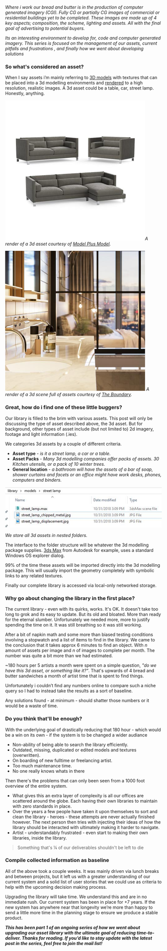 _Where i work our bread and butter is in the production of computer generated imagery (CGI). Fully CG or partially CG images of commercial or residential buildings yet to be completed. 
These images are made up of 4 key aspects; composition, the scheme, lighting and assets. All with the final goal of advertising to potential buyers._

_Its an interesting environment to develop for, code and computer generated imagery. This series is focused on the management of our assets, current pitfalls and frustrations , and finally how we went about developing solutions_

### So what's considered an asset?

When I say assets i’m mainly referring to [3D models](https://en.wikipedia.org/wiki/3D_modeling) with textures that can be placed into a 3d modelling environments and [rendered](https://en.wikipedia.org/wiki/Rendering_(computer_graphics)) to a high resolution, realistic images. A 3d asset could be a table, car, street lamp. Honestly, anything.

![render_of_random_asset.jpg](render_of_random_asset_from_model_plus_model.jpg "A render of a 3d asset.")_A render of a 3d asset courtesy of [Model Plus Model](https://www.modelplusmodel.com/)._

![full_scene_3d_render.jpg](full_scene_3d_render_from_the_boundary.jpg "A render of a 3d scene full of assets.")
_A render of a 3d scene full of assets courtesy of [The Boundary](https://www.the-boundary.com/)._


### Great, how do i find one of these little buggers?

Our library is filled to the brim with various assets. This post will only be discussing the type of asset described above, the 3d asset. But for background, other types of asset include (but not limited to) 2d imagery, footage and light information (.ies).

We categories 3d assets by a couple of different criteria.

* **Asset type** - *is it a street lamp, a car or a table.*
* **Asset Packs** - *Many 3d modelling companies offer packs of assets. 30 Kitchen utensils, or a pack of 10 winter trees.*
* **General location** - *a bathroom will have the assets of a bar of soap, shower curtains and facets or an office might have work desks, phones, computers and binders.*

![folder structure](folderstructure.jpg "folder structure")

*We store all 3d assets in nested folders.*

The interface to the folder structure will be whatever the 3d modelling package supplies. [3ds Max](https://www.autodesk.com/products/3ds-max/overview) from Autodesk for example, uses a standard Windows OS explorer dialog.

99% of the time these assets will be imported directly into the 3d modelling package. This will usually import the geometry completely with symbolic links to any related textures.

Finally our complete library is accessed via local-only networked storage. 

### Why go about changing the library in the first place?

The current library - even with its quirks, works. It's OK. It doesn't take too long to grok and its easy to update. But its old and bloated. More than ready for the eternal slumber. Unfortunately we needed more, more to justify spending the time on it. It was still breathing so it was still working.

After a bit of napkin math and some more than biased testing conditions involving a stopwatch and a list of items to find in the library. We came to the conclusion that it takes approx 6 minutes to find an object. With _n_ amount of assets per image and _n_ of images to complete per month. The number was quite a bit more than we had estimated.

~180 hours per 5 artists a month were spent on a simple question, _"do we have this 3d asset, or something like it?"_. That's upwards of 4 bread and butter sandwiches a month of artist time that is spent to find things.

Unfortunately i couldn’t find any numbers online to compare such a niche query so I had to instead take the results as a sort of baseline.

Any solutions found - at minimum - should shatter those numbers or it would be a waste of time.

### Do you think that'll be enough?

With the underlying goal of drastically reducing that 180 hour - which would be a win on its own - if the system is to be changed a wider audiance

* Non-ability of being able to search the library efficiently.
* Outdated, missing, duplicated or edited models and textures (overwritten).
* On boarding of new fulltime or freelancing artist.
* Too much maintenance time.
* No one really knows whats in there

Then there's the problems that can only been seen from a 1000 foot overview of the entire system.

* What gives this an extra layer of complexity is all our offices are scattered around the globe. Each having their own libraries to maintain with zero standards in place.
* Over the years a few people have taken it upon themselves to sort and clean the library - heroes - these attempts are never actually finished however. The next person then tries with injecting their ideas of how the library should be interacted with ultimately making it harder to navigate.
* Artist - understandably frustrated - even start to making their own libraries, inside the library.

> Something that's ¼ of our deliverables shouldn't be left to die

### Compile collected information as baseline

All of the above took a couple weeks. It was mainly driven via lunch breaks and between projects, but it left us with a greater understanding of our current system and a solid list of user stories that we could use as criteria to help with the upcoming decision making process.

Upgrading the library will take time. We understand this and are in no immediate rush. Our current system has been in place for +7 years. If the new system has anywhere near that longevity we’re more than happy to send a little more time in the planning stage to ensure we produce a stable product.

**_This has been part 1 of an ongoing series of how we went about upgrading our asset library with the ultimate goal of reducing time-to-deliver. Thanks for reading. If you’d like to stay update with the latest post in the series, feel free to join the mail list!_**